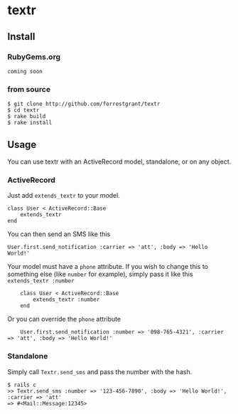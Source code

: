 # textr
## Install
### RubyGems.org
	coming soon

### from source
	$ git clone http://github.com/forrestgrant/textr
	$ cd textr
	$ rake build
	$ rake install

## Usage

You can use textr with an ActiveRecord model, standalone, or on any object.

### ActiveRecord

Just add `extends_textr` to your model.

    class User < ActiveRecord::Base
        extends_textr
    end

You can then send an SMS like this

    User.first.send_notification :carrier => 'att', :body => 'Hello World!'

Your model must have a `phone` attribute. If you wish to change this to something else (like `number` for example), simply pass it like this `extends_textr :number`
    
		class User < ActiveRecord::Base
			extends_textr :number
		end

Or you can override the `phone` attribute

		User.first.send_notification :number => '098-765-4321', :carrier => 'att', :body => 'Hello World!'

### Standalone

Simply call `Textr.send_sms` and pass the number with the hash.

    $ rails c
    >> Textr.send_sms :number => '123-456-7890', :body => 'Hello World!', :carrier => 'att'
    => #<Mail::Message:12345>